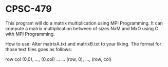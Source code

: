 # CPSC-479
This program will do a matrix multiplication using MPI Programming. It can compute a matrix multiplication between of sizes NxM and MxO using C with MPI Programming.

How to use:
Alter matrixA.txt and matrixB.txt to your liking. The format for those text files goes as follows:

row col
(0,0), ..., (0,col)
...
...
(row, 0), ..., (row, col)

